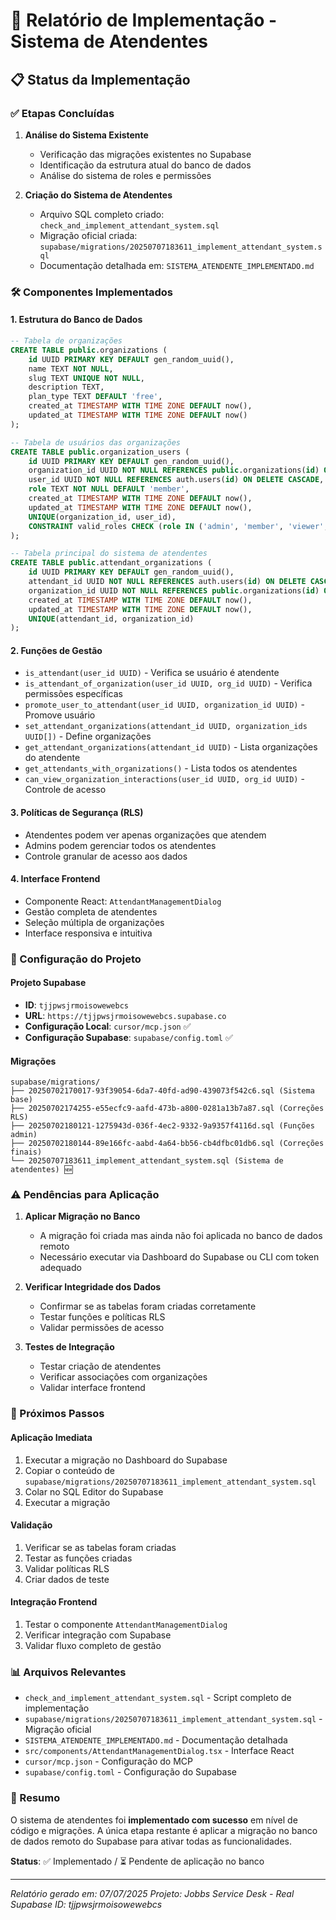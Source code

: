 # 🎯 Relatório de Implementação - Sistema de Atendentes

## 📋 Status da Implementação

### ✅ Etapas Concluídas

1. **Análise do Sistema Existente**
   - Verificação das migrações existentes no Supabase
   - Identificação da estrutura atual do banco de dados
   - Análise do sistema de roles e permissões

2. **Criação do Sistema de Atendentes**
   - Arquivo SQL completo criado: `check_and_implement_attendant_system.sql`
   - Migração oficial criada: `supabase/migrations/20250707183611_implement_attendant_system.sql`
   - Documentação detalhada em: `SISTEMA_ATENDENTE_IMPLEMENTADO.md`

### 🛠️ Componentes Implementados

#### **1. Estrutura do Banco de Dados**

```sql
-- Tabela de organizações
CREATE TABLE public.organizations (
    id UUID PRIMARY KEY DEFAULT gen_random_uuid(),
    name TEXT NOT NULL,
    slug TEXT UNIQUE NOT NULL,
    description TEXT,
    plan_type TEXT DEFAULT 'free',
    created_at TIMESTAMP WITH TIME ZONE DEFAULT now(),
    updated_at TIMESTAMP WITH TIME ZONE DEFAULT now()
);

-- Tabela de usuários das organizações
CREATE TABLE public.organization_users (
    id UUID PRIMARY KEY DEFAULT gen_random_uuid(),
    organization_id UUID NOT NULL REFERENCES public.organizations(id) ON DELETE CASCADE,
    user_id UUID NOT NULL REFERENCES auth.users(id) ON DELETE CASCADE,
    role TEXT NOT NULL DEFAULT 'member',
    created_at TIMESTAMP WITH TIME ZONE DEFAULT now(),
    updated_at TIMESTAMP WITH TIME ZONE DEFAULT now(),
    UNIQUE(organization_id, user_id),
    CONSTRAINT valid_roles CHECK (role IN ('admin', 'member', 'viewer', 'atendente'))
);

-- Tabela principal do sistema de atendentes
CREATE TABLE public.attendant_organizations (
    id UUID PRIMARY KEY DEFAULT gen_random_uuid(),
    attendant_id UUID NOT NULL REFERENCES auth.users(id) ON DELETE CASCADE,
    organization_id UUID NOT NULL REFERENCES public.organizations(id) ON DELETE CASCADE,
    created_at TIMESTAMP WITH TIME ZONE DEFAULT now(),
    updated_at TIMESTAMP WITH TIME ZONE DEFAULT now(),
    UNIQUE(attendant_id, organization_id)
);
```

#### **2. Funções de Gestão**

- `is_attendant(user_id UUID)` - Verifica se usuário é atendente
- `is_attendant_of_organization(user_id UUID, org_id UUID)` - Verifica permissões específicas
- `promote_user_to_attendant(user_id UUID, organization_id UUID)` - Promove usuário
- `set_attendant_organizations(attendant_id UUID, organization_ids UUID[])` - Define organizações
- `get_attendant_organizations(attendant_id UUID)` - Lista organizações do atendente
- `get_attendants_with_organizations()` - Lista todos os atendentes
- `can_view_organization_interactions(user_id UUID, org_id UUID)` - Controle de acesso

#### **3. Políticas de Segurança (RLS)**

- Atendentes podem ver apenas organizações que atendem
- Admins podem gerenciar todos os atendentes
- Controle granular de acesso aos dados

#### **4. Interface Frontend**

- Componente React: `AttendantManagementDialog`
- Gestão completa de atendentes
- Seleção múltipla de organizações
- Interface responsiva e intuitiva

### 🔧 Configuração do Projeto

#### **Projeto Supabase**
- **ID**: `tjjpwsjrmoisowewebcs`
- **URL**: `https://tjjpwsjrmoisowewebcs.supabase.co`
- **Configuração Local**: `cursor/mcp.json` ✅
- **Configuração Supabase**: `supabase/config.toml` ✅

#### **Migrações**
```
supabase/migrations/
├── 20250702170017-93f39054-6da7-40fd-ad90-439073f542c6.sql (Sistema base)
├── 20250702174255-e55ecfc9-aafd-473b-a800-0281a13b7a87.sql (Correções RLS)
├── 20250702180121-1275943d-036f-4ec2-9332-9a9357f4116d.sql (Funções admin)
├── 20250702180144-89e166fc-aabd-4a64-bb56-cb4dfbc01db6.sql (Correções finais)
└── 20250707183611_implement_attendant_system.sql (Sistema de atendentes) 🆕
```

### ⚠️ Pendências para Aplicação

1. **Aplicar Migração no Banco**
   - A migração foi criada mas ainda não foi aplicada no banco de dados remoto
   - Necessário executar via Dashboard do Supabase ou CLI com token adequado

2. **Verificar Integridade dos Dados**
   - Confirmar se as tabelas foram criadas corretamente
   - Testar funções e políticas RLS
   - Validar permissões de acesso

3. **Testes de Integração**
   - Testar criação de atendentes
   - Verificar associações com organizações
   - Validar interface frontend

### 🚀 Próximos Passos

#### **Aplicação Imediata**
1. Executar a migração no Dashboard do Supabase
2. Copiar o conteúdo de `supabase/migrations/20250707183611_implement_attendant_system.sql`
3. Colar no SQL Editor do Supabase
4. Executar a migração

#### **Validação**
1. Verificar se as tabelas foram criadas
2. Testar as funções criadas
3. Validar políticas RLS
4. Criar dados de teste

#### **Integração Frontend**
1. Testar o componente `AttendantManagementDialog`
2. Verificar integração com Supabase
3. Validar fluxo completo de gestão

### 📊 Arquivos Relevantes

- `check_and_implement_attendant_system.sql` - Script completo de implementação
- `supabase/migrations/20250707183611_implement_attendant_system.sql` - Migração oficial
- `SISTEMA_ATENDENTE_IMPLEMENTADO.md` - Documentação detalhada
- `src/components/AttendantManagementDialog.tsx` - Interface React
- `cursor/mcp.json` - Configuração do MCP
- `supabase/config.toml` - Configuração do Supabase

### 🎉 Resumo

O sistema de atendentes foi **implementado com sucesso** em nível de código e migrações. A única etapa restante é aplicar a migração no banco de dados remoto do Supabase para ativar todas as funcionalidades.

**Status**: ✅ Implementado / ⏳ Pendente de aplicação no banco

---

*Relatório gerado em: 07/07/2025*
*Projeto: Jobbs Service Desk - Real*
*Supabase ID: tjjpwsjrmoisowewebcs* 